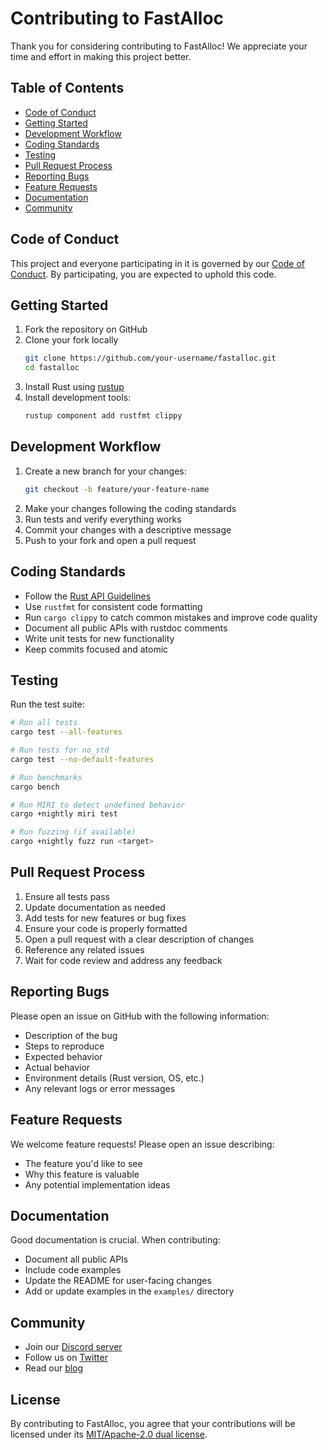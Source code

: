 # Contributing to FastAlloc

Thank you for considering contributing to FastAlloc! We appreciate your time and effort in making this project better.

## Table of Contents

- [Code of Conduct](#code-of-conduct)
- [Getting Started](#getting-started)
- [Development Workflow](#development-workflow)
- [Coding Standards](#coding-standards)
- [Testing](#testing)
- [Pull Request Process](#pull-request-process)
- [Reporting Bugs](#reporting-bugs)
- [Feature Requests](#feature-requests)
- [Documentation](#documentation)
- [Community](#community)

## Code of Conduct

This project and everyone participating in it is governed by our [Code of Conduct](CODE_OF_CONDUCT.md). By participating, you are expected to uphold this code.

## Getting Started

1. Fork the repository on GitHub
2. Clone your fork locally
   ```bash
   git clone https://github.com/your-username/fastalloc.git
   cd fastalloc
   ```
3. Install Rust using [rustup](https://rustup.rs/)
4. Install development tools:
   ```bash
   rustup component add rustfmt clippy
   ```

## Development Workflow

1. Create a new branch for your changes:
   ```bash
   git checkout -b feature/your-feature-name
   ```
2. Make your changes following the coding standards
3. Run tests and verify everything works
4. Commit your changes with a descriptive message
5. Push to your fork and open a pull request

## Coding Standards

- Follow the [Rust API Guidelines](https://rust-lang.github.io/api-guidelines/)
- Use `rustfmt` for consistent code formatting
- Run `cargo clippy` to catch common mistakes and improve code quality
- Document all public APIs with rustdoc comments
- Write unit tests for new functionality
- Keep commits focused and atomic

## Testing

Run the test suite:

```bash
# Run all tests
cargo test --all-features

# Run tests for no_std
cargo test --no-default-features

# Run benchmarks
cargo bench

# Run MIRI to detect undefined behavior
cargo +nightly miri test

# Run fuzzing (if available)
cargo +nightly fuzz run <target>
```

## Pull Request Process

1. Ensure all tests pass
2. Update documentation as needed
3. Add tests for new features or bug fixes
4. Ensure your code is properly formatted
5. Open a pull request with a clear description of changes
6. Reference any related issues
7. Wait for code review and address any feedback

## Reporting Bugs

Please open an issue on GitHub with the following information:

- Description of the bug
- Steps to reproduce
- Expected behavior
- Actual behavior
- Environment details (Rust version, OS, etc.)
- Any relevant logs or error messages

## Feature Requests

We welcome feature requests! Please open an issue describing:

- The feature you'd like to see
- Why this feature is valuable
- Any potential implementation ideas

## Documentation

Good documentation is crucial. When contributing:

- Document all public APIs
- Include code examples
- Update the README for user-facing changes
- Add or update examples in the `examples/` directory

## Community

- Join our [Discord server](https://discord.gg/your-invite-link)
- Follow us on [Twitter](https://twitter.com/your-handle)
- Read our [blog](https://your-blog-url.com)

## License

By contributing to FastAlloc, you agree that your contributions will be licensed under its [MIT/Apache-2.0 dual license](LICENSE-APACHE).
